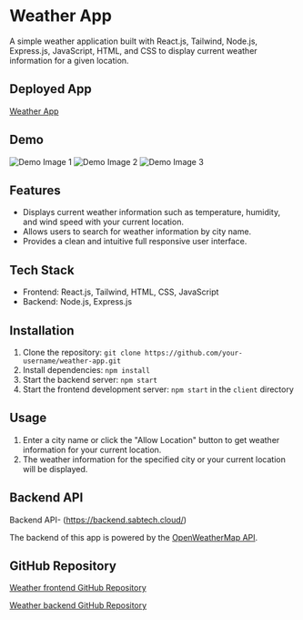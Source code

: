 # Weather App

A simple weather application built with React.js, Tailwind, Node.js, Express.js, JavaScript, HTML, and CSS to display current weather information for a given location.

## Deployed App

<a href="https://weather-app.sabtech.cloud/" target="_blank">Weather App</a>


## Demo

![Demo Image 1](https://res.cloudinary.com/dhwvpqguu/image/upload/v1714491128/weather-app/1_eng0up.png)
![Demo Image 2](https://res.cloudinary.com/dhwvpqguu/image/upload/v1714491128/weather-app/2_svghf6.png)
![Demo Image 3](https://res.cloudinary.com/dhwvpqguu/image/upload/v1714491128/weather-app/3_zlrwam.png)


## Features

- Displays current weather information such as temperature, humidity, and wind speed with your current location.
- Allows users to search for weather information by city name.
- Provides a clean and intuitive full responsive user interface.

## Tech Stack

- Frontend: React.js, Tailwind, HTML, CSS, JavaScript
- Backend: Node.js, Express.js

## Installation

1. Clone the repository: `git clone https://github.com/your-username/weather-app.git`
2. Install dependencies: `npm install`
3. Start the backend server: `npm start`
4. Start the frontend development server: `npm start` in the `client` directory

## Usage

1. Enter a city name or click the "Allow Location" button to get weather information for your current location.
2. The weather information for the specified city or your current location will be displayed.


## Backend API
Backend API- (https://backend.sabtech.cloud/)

The backend of this app is powered by the [OpenWeatherMap API](https://openweathermap.org/api).

## GitHub Repository

[Weather frontend GitHub Repository](https://github.com/Mohit-Raj-Singh/weather-app)

[Weather backend GitHub Repository](https://github.com/Mohit-Raj-Singh/weather-backend)

